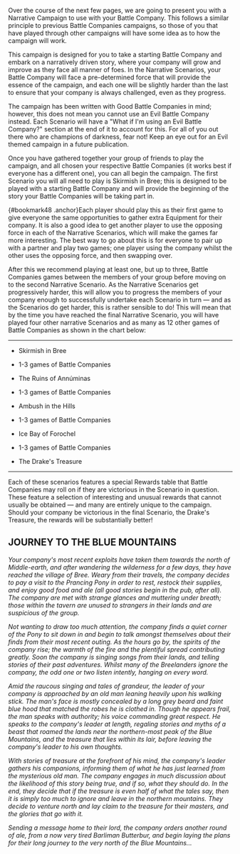 ﻿Over the course of the next few pages, we are going to present you with a Narrative Campaign to use with your Battle Company. This follows a similar principle to previous Battle Companies campaigns, so those of you that have played through other campaigns will have some idea as to how the campaign will work.

This campaign is designed for you to take a starting Battle Company and embark on a narratively driven story, where your company will grow and improve as they face all manner of foes. In the Narrative Scenarios, your Battle Company will face a pre-determined force that will provide the essence of the campaign, and each one will be slightly harder than the last to ensure that your company is always challenged, even as they progress.

The campaign has been written with Good Battle Companies in mind; however, this does not mean you cannot use an Evil Battle Company instead. Each Scenario will have a "What if I'm using an Evil Battle Company?" section at the end of it to account for this. For all of you out there who are champions of darkness, fear not! Keep an eye out for an Evil themed campaign in a future publication.

Once you have gathered together your group of friends to play the campaign, and all chosen your respective Battle Companies (it works best if everyone has a different one), you can all begin the campaign. The first Scenario you will all need to play is Skirmish in Bree; this is designed to be played with a starting Battle Company and will provide the beginning of the story your Battle Companies will be taking part in.

{#bookmark48 .anchor}Each player should play this as their first game
to give everyone the same opportunities to gather extra Equipment for their company. It is also a good idea to get another player to use the opposing force in each of the Narrative Scenarios, which will make the games far more interesting. The best way to go about this is for everyone to pair up with a partner and play two games; one player using the company whilst the other uses the opposing force, and then swapping over.

After this we recommend playing at least one, but up to three, Battle Companies games between the members of your group before moving on to the second Narrative Scenario. As the Narrative Scenarios get progressively harder, this will allow you to progress the members of your company enough to successfully undertake each Scenario in turn — and as the Scenarios do get harder, this is rather sensible to do! This will mean that by the time you have reached the final Narrative Scenario, you will have played four other narrative Scenarios and as many as 12 other games of Battle Companies as shown in the chart below:

---

- Skirmish in Bree

- 1-3 games of Battle Companies

- The Ruins of Annúminas

- 1-3 games of Battle Companies

- Ambush in the Hills

- 1-3 games of Battle Companies

- Ice Bay of Forochel

- 1-3 games of Battle Companies

- The Drake's Treasure

---

Each of these scenarios features a special Rewards table that Battle Companies may roll on if they are victorious in the Scenario in question. These feature a selection of interesting and unusual rewards that cannot usually be obtained — and many are entirely unique to the campaign. Should your company be victorious in the final Scenario, the Drake's Treasure, the rewards will be substantially better!

## JOURNEY TO THE BLUE MOUNTAINS

*Your company's most recent exploits have taken them towards the north of Middle-earth, and after wandering the wilderness for a few days, they have reached the village of Bree. Weary from their travels, the company decides to pay a visit to the Prancing Pony in order to rest, restock their supplies, and enjoy good food and ale (all good stories begin in the pub, after all). The company are met with strange glances and muttering under breath; those within the tavern are unused to strangers in their lands and are suspicious of the group.*

*Not wanting to draw too much attention, the company finds a quiet corner of the Pony to sit down in and begin to talk amongst themselves about their finds from their most recent outing. As the hours go by, the spirits of the company rise; the warmth of the fire and the plentiful spread contributing greatly. Soon the company is singing songs from their lands, and telling stories of their past adventures. Whilst many of the Breelanders ignore the company, the odd one or two listen intently, hanging on every word.*

*Amid the raucous singing and tales of grandeur, the leader of your company is approached by an old man leaning heavily upon his walking stick. The man's face is mostly concealed by a long grey beard and faint blue hood that matched the robes he is clothed in. Though he appears frail, the man speaks with authority; his voice commanding great respect. He speaks to the company's leader at length, regaling stories and myths of a beast that roamed the lands near the northern-most peak of the Blue Mountains, and the treasure that lies within its lair, before leaving the company's leader to his own thoughts.*

*With stories of treasure at the forefront of his mind, the company's leader gathers his companions, informing them of what he has just learned from the mysterious old man. The company engages in much discussion about the likelihood of this story being true, and if so, what they should do. In the end, they decide that if the treasure is even half of what the tales say, then it is simply too much to ignore and leave in the northern mountains. They decide to venture north and lay claim to the treasure for their masters, and the glories that go with it.*

*Sending a message home to their lord, the company orders another round of ale, from a now very tired Barliman Butterbur, and begin laying the plans for their long journey to the very north of the Blue Mountains...*

